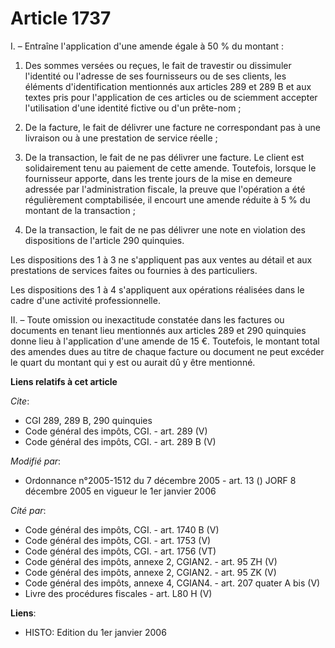 # Article 1737

I. – Entraîne l'application d'une amende égale à 50 % du montant :

1. Des sommes versées ou reçues, le fait de travestir ou dissimuler l'identité ou l'adresse de ses fournisseurs ou de ses
clients, les éléments d'identification mentionnés aux articles 289 et 289 B et aux textes pris pour l'application de ces
articles ou de sciemment accepter l'utilisation d'une identité fictive ou d'un prête-nom ;

2. De la facture, le fait de délivrer une facture ne correspondant pas à une livraison ou à une prestation de service
réelle ;

3. De la transaction, le fait de ne pas délivrer une facture. Le client est solidairement tenu au paiement de cette amende.
Toutefois, lorsque le fournisseur apporte, dans les trente jours de la mise en demeure adressée par l'administration fiscale,
la preuve que l'opération a été régulièrement comptabilisée, il encourt une amende réduite à 5 % du montant de la
transaction ;

4. De la transaction, le fait de ne pas délivrer une note en violation des dispositions de l'article 290 quinquies.

Les dispositions des 1 à 3 ne s'appliquent pas aux ventes au détail et aux prestations de services faites ou fournies à des
particuliers.

Les dispositions des 1 à 4 s'appliquent aux opérations réalisées dans le cadre d'une activité professionnelle.

II. – Toute omission ou inexactitude constatée dans les factures ou documents en tenant lieu mentionnés aux articles 289 et
290 quinquies donne lieu à l'application d'une amende de 15 €. Toutefois, le montant total des amendes dues au titre de
chaque facture ou document ne peut excéder le quart du montant qui y est ou aurait dû y être mentionné.

**Liens relatifs à cet article**

_Cite_:

  - CGI 289, 289 B, 290 quinquies
  - Code général des impôts, CGI. - art. 289 (V)
  - Code général des impôts, CGI. - art. 289 B (V)

_Modifié par_:

  - Ordonnance n°2005-1512 du 7 décembre 2005 - art. 13 () JORF 8 décembre 2005 en vigueur le 1er janvier 2006

_Cité par_:

  - Code général des impôts, CGI. - art. 1740 B (V)
  - Code général des impôts, CGI. - art. 1753 (V)
  - Code général des impôts, CGI. - art. 1756 (VT)
  - Code général des impôts, annexe 2, CGIAN2. - art. 95 ZH (V)
  - Code général des impôts, annexe 2, CGIAN2. - art. 95 ZK (V)
  - Code général des impôts, annexe 4, CGIAN4. - art. 207 quater A bis (V)
  - Livre des procédures fiscales - art. L80 H (V)

**Liens**:

  - HISTO: Edition du 1er janvier 2006
